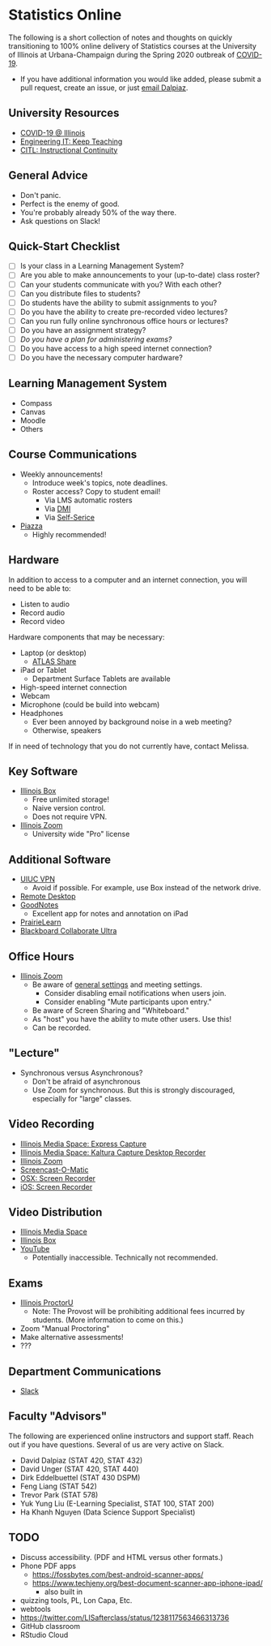 # Statistics Online

The following is a short collection of notes and thoughts on quickly transitioning to 100% online delivery of Statistics courses at the University of Illinois at Urbana-Champaign during the Spring 2020 outbreak of [COVID-19](https://www.cdc.gov/coronavirus/2019-nCoV/index.html).

- If you have additional information you would like added, please submit a pull request, create an issue, or just [email Dalpiaz](mailto:dalpiaz2@illinois.edu).

## University Resources

- [COVID-19 @ Illinois](https://covid19.illinois.edu/)
- [Engineering IT: Keep Teaching](https://it.engineering.illinois.edu/keepteaching)
- [CITL: Instructional Continuity](https://ops.citl.illinois.edu/)

## General Advice

- Don't panic.
- Perfect is the enemy of good.
- You're probably already 50% of the way there.
- Ask questions on Slack!

## Quick-Start Checklist

- [ ] Is your class in a Learning Management System?
- [ ] Are you able to make announcements to your (up-to-date) class roster?
- [ ] Can your students communicate with you? With each other?
- [ ] Can you distribute files to students?
- [ ] Do students have the ability to submit assignments to you?
- [ ] Do you have the ability to create pre-recorded video lectures?
- [ ] Can you run fully online synchronous office hours or lectures?
- [ ] Do you have an assignment strategy?
- [ ] *Do you have a plan for administering exams?*
- [ ] Do you have access to a high speed internet connection?
- [ ] Do you have the necessary computer hardware?

## Learning Management System

- Compass
- Canvas
- Moodle
- Others

## Course Communications

- Weekly announcements!
  - Introduce week's topics, note deadlines.
  - Roster access? Copy to student email!
    - Via LMS automatic rosters
    - Via [DMI](http://dmi.illinois.edu/)
    - Via [Self-Serice](https://apps.uillinois.edu/selfservice/)
- [Piazza](https://piazza.com/)
  - Highly recommended!

## Hardware

In addition to access to a computer and an internet connection, you will need to be able to:

- Listen to audio
- Record audio
- Record video

Hardware components that may be necessary:

- Laptop (or desktop)
  - [ATLAS Share](https://atlas.illinois.edu/student-information/atlas-share)
- iPad or Tablet
  - Department Surface Tablets are available
- High-speed internet connection
- Webcam
- Microphone (could be build into webcam)
- Headphones
	- Ever been annoyed by background noise in a web meeting?
	- Otherwise, speakers
	
If in need of technology that you do not currently have, contact Melissa.

## Key Software

- [Illinois Box](https://box.illinois.edu/)
   - Free unlimited storage!
   - Naive version control.
   - Does not require VPN.
- [Illinois Zoom](https://illinois.zoom.us/)
  - University wide "Pro" license

## Additional Software

- [UIUC VPN](https://techservices.illinois.edu/services/virtual-private-networking-vpn/download-and-set-up-the-vpn-client)
  - Avoid if possible. For example, use Box instead of the network drive.
- [Remote Desktop](https://answers.uillinois.edu/illinois/page.php?id=47684)
- [GoodNotes](https://www.goodnotes.com/)
  - Excellent app for notes and annotation on iPad
- [PrairieLearn](https://prairielearn.engr.illinois.edu/pl/)
- [Blackboard Collaborate Ultra](https://help.blackboard.com/Collaborate/Ultra)

## Office Hours

- [Illinois Zoom](https://illinois.zoom.us/)
  - Be aware of [general settings](https://illinois.zoom.us/profile/setting) and meeting settings.
    - Consider disabling email notifications when users join.
    - Consider enabling "Mute participants upon entry."
  - Be aware of Screen Sharing and "Whiteboard."
  - As "host" you have the ability to mute other users. Use this!
  - Can be recorded.

## "Lecture"

- Synchronous versus Asynchronous?
  - Don't be afraid of asynchronous
  - Use Zoom for synchronous. But this is strongly discouraged, especially for "large" classes.

## Video Recording

- [Illinois Media Space: Express Capture](https://mediaspace.illinois.edu/recorder/index/record)
- [Illinois Media Space: Kaltura Capture Desktop Recorder](https://mediaspace.illinois.edu/kalturacapture/launch/create)
- [Illinois Zoom](https://illinois.zoom.us/)
- [Screencast-O-Matic](https://screencast-o-matic.com/)
- [OSX: Screen Recorder](https://support.apple.com/en-us/HT208721)
- [iOS: Screen Recorder](https://support.apple.com/en-us/HT207935)

## Video Distribution

- [Illinois Media Space](https://mediaspace.illinois.edu/)
- [Illinois Box](https://box.illinois.edu/)
- [YouTube](https://www.youtube.com/)
  - Potentially inaccessible. Technically not recommended.

## Exams

- [Illinois ProctorU](https://www.proctoru.com/portal/illinois) 
  - Note: The Provost will be prohibiting additional fees incurred by students. (More information to come on this.)
- Zoom "Manual Proctoring"
- Make alternative assessments!
- ???

## Department Communications

- [Slack](https://uiucstats.slack.com/archives/GNXPYSBL3)

## Faculty "Advisors"

The following are experienced online instructors and support staff. Reach out if you have questions. Several of us are very active on Slack.

- David Dalpiaz (STAT 420, STAT 432)
- David Unger (STAT 420, STAT 440)
- Dirk Eddelbuettel (STAT 430 DSPM)
- Feng Liang (STAT 542)
- Trevor Park (STAT 578)
- Yuk Yung Liu (E-Learning Specialist, STAT 100, STAT 200)
- Ha Khanh Nguyen (Data Science Support Specialist)

## TODO

- Discuss accessibility. (PDF and HTML versus other formats.)
- Phone PDF apps
  - https://fossbytes.com/best-android-scanner-apps/
  - https://www.techjeny.org/best-document-scanner-app-iphone-ipad/
    - also built in
- quizzing tools, PL, Lon Capa, Etc.
- webtools
- https://twitter.com/LISafterclass/status/1238117563466313736
- GitHub classroom
- RStudio Cloud
